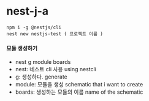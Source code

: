 # nest-j-a

```
npm i -g @nestjs/cli
nest new nestjs-test ( 프로젝트 이름 )
```

#### 모듈 생성하기

- nest g module boards
- nest: 네스트 cli 사용 using nestcli
- g: 생성하다. generate
- module: 모듈을 생성 schematic that i want to create
- boards: 생성하는 모듈의 이름 name of the schematic
